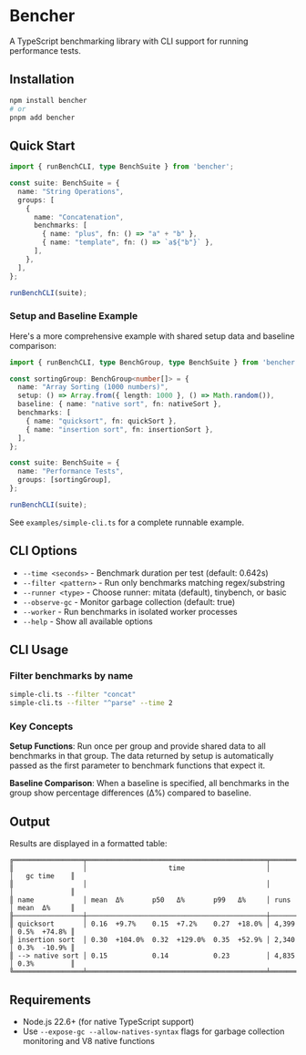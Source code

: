 # Bencher

A TypeScript benchmarking library with CLI support for running performance tests.

## Installation

```bash
npm install bencher
# or
pnpm add bencher
```

## Quick Start

```typescript
import { runBenchCLI, type BenchSuite } from 'bencher';

const suite: BenchSuite = {
  name: "String Operations",
  groups: [
    {
      name: "Concatenation",
      benchmarks: [
        { name: "plus", fn: () => "a" + "b" },
        { name: "template", fn: () => `a${"b"}` },
      ],
    },
  ],
};

runBenchCLI(suite);
```

### Setup and Baseline Example

Here's a more comprehensive example with shared setup data and baseline comparison:

```typescript
import { runBenchCLI, type BenchGroup, type BenchSuite } from 'bencher';

const sortingGroup: BenchGroup<number[]> = {
  name: "Array Sorting (1000 numbers)",
  setup: () => Array.from({ length: 1000 }, () => Math.random()),
  baseline: { name: "native sort", fn: nativeSort },
  benchmarks: [
    { name: "quicksort", fn: quickSort },
    { name: "insertion sort", fn: insertionSort },
  ],
};

const suite: BenchSuite = {
  name: "Performance Tests",
  groups: [sortingGroup],
};

runBenchCLI(suite);
```

See `examples/simple-cli.ts` for a complete runnable example.

## CLI Options

- `--time <seconds>` - Benchmark duration per test (default: 0.642s)
- `--filter <pattern>` - Run only benchmarks matching regex/substring
- `--runner <type>` - Choose runner: mitata (default), tinybench, or basic
- `--observe-gc` - Monitor garbage collection (default: true)
- `--worker` - Run benchmarks in isolated worker processes
- `--help` - Show all available options

## CLI Usage

### Filter benchmarks by name

```bash
simple-cli.ts --filter "concat"
simple-cli.ts --filter "^parse" --time 2
```

### Key Concepts

**Setup Functions**: Run once per group and provide shared data to all benchmarks in that group. The data returned by setup is automatically passed as the first parameter to benchmark functions that expect it.

**Baseline Comparison**: When a baseline is specified, all benchmarks in the group show percentage differences (Δ%) compared to baseline. 

## Output

Results are displayed in a formatted table:

```
╔═════════════════╤════════════════════════════════════════════╤═══════╤══════════════╗
║                 │                    time                    │       │   gc time    ║
║                 │                                            │       │              ║
║ name            │ mean  Δ%       p50   Δ%       p99   Δ%     │ runs  │ mean  Δ%     ║
╟─────────────────┼────────────────────────────────────────────┼───────┼──────────────╢
║ quicksort       │ 0.16  +9.7%    0.15  +7.2%    0.27  +18.0% │ 4,399 │ 0.5%  +74.8% ║
║ insertion sort  │ 0.30  +104.0%  0.32  +129.0%  0.35  +52.9% │ 2,340 │ 0.3%  -10.9% ║
║ --> native sort │ 0.15           0.14           0.23         │ 4,835 │ 0.3%         ║
╚═════════════════╧════════════════════════════════════════════╧═══════╧══════════════╝
```


## Requirements

- Node.js 22.6+ (for native TypeScript support)
- Use `--expose-gc --allow-natives-syntax` flags for garbage collection monitoring and V8 native functions